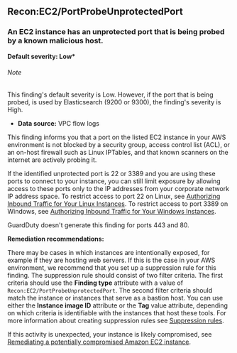 Recon:EC2/PortProbeUnprotectedPort
----------------------------------


### An EC2 instance has an unprotected port that is being probed by a known malicious host.


**Default severity: Low\***


###### Note

This finding's default severity is Low. However, if the port that is being probed, is used by Elasticsearch (9200 or 9300\), the finding's severity is High.


 * **Data source:** VPC flow logs

This finding informs you that a port on the listed EC2 instance in your AWS environment is not blocked by a security group, access control list (ACL), or an on\-host firewall such as Linux IPTables, and that known scanners on the internet are actively probing it. 


 If the identified unprotected port is 22 or 3389 and you are using these ports to connect to your instance, you can still limit exposure by allowing access to these ports only to the IP addresses from your corporate network IP address space. To restrict access to port 22 on Linux, see [Authorizing Inbound Traffic for Your Linux Instances](https://docs.aws.amazon.com/AWSEC2/latest/UserGuide/authorizing-access-to-an-instance.html). To restrict access to port 3389 on Windows, see [Authorizing Inbound Traffic for Your Windows Instances](https://docs.aws.amazon.com/AWSEC2/latest/WindowsGuide/authorizing-access-to-an-instance.html).


GuardDuty doesn't generate this finding for ports 443 and 80\.


**Remediation recommendations:**


There may be cases in which instances are intentionally exposed, for example if they are hosting web servers. If this is the case in your AWS environment, we recommend that you set up a suppression rule for this finding. The suppression rule should consist of two filter criteria. The first criteria should use the **Finding type** attribute with a value of `Recon:EC2/PortProbeUnprotectedPort`. The second filter criteria should match the instance or instances that serve as a bastion host. You can use either the **Instance image ID** attribute or the **Tag** value attribute, depending on which criteria is identifiable with the instances that host these tools. For more information about creating suppression rules see [Suppression rules](https://docs.aws.amazon.com/guardduty/latest/ug/findings_suppression-rule.html).


If this activity is unexpected, your instance is likely compromised, see [Remediating a potentially compromised Amazon EC2 instance](https://docs.aws.amazon.com/guardduty/latest/ug/compromised-ec2.html).

